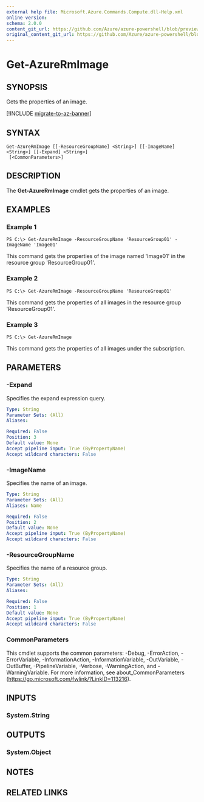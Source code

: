 ```yaml
---
external help file: Microsoft.Azure.Commands.Compute.dll-Help.xml
online version:
schema: 2.0.0
content_git_url: https://github.com/Azure/azure-powershell/blob/preview/src/ResourceManager/Compute/Stack/Commands.Compute/help/Get-AzureRmImage.md
original_content_git_url: https://github.com/Azure/azure-powershell/blob/preview/src/ResourceManager/Compute/Stack/Commands.Compute/help/Get-AzureRmImage.md
---
```


# Get-AzureRmImage

## SYNOPSIS
Gets the properties of an image.

[!INCLUDE [migrate-to-az-banner](../../includes/migrate-to-az-banner.md)]

## SYNTAX

```
Get-AzureRmImage [[-ResourceGroupName] <String>] [[-ImageName] <String>] [[-Expand] <String>]
 [<CommonParameters>]
```

## DESCRIPTION
The **Get-AzureRmImage** cmdlet gets the properties of an image.

## EXAMPLES

### Example 1
```
PS C:\> Get-AzureRmImage -ResourceGroupName 'ResourceGroup01' -ImageName 'Image01'
```

This command gets the properties of the image named 'Image01' in the resource group 'ResourceGroup01'.

### Example 2
```
PS C:\> Get-AzureRmImage -ResourceGroupName 'ResourceGroup01'
```

This command gets the properties of all images in the resource group 'ResourceGroup01'.

### Example 3
```
PS C:\> Get-AzureRmImage
```

This command gets the properties of all images under the subscription.

## PARAMETERS

### -Expand
Specifies the expand expression query.

```yaml
Type: String
Parameter Sets: (All)
Aliases: 

Required: False
Position: 3
Default value: None
Accept pipeline input: True (ByPropertyName)
Accept wildcard characters: False
```

### -ImageName
Specifies the name of an image.

```yaml
Type: String
Parameter Sets: (All)
Aliases: Name

Required: False
Position: 2
Default value: None
Accept pipeline input: True (ByPropertyName)
Accept wildcard characters: False
```

### -ResourceGroupName
Specifies the name of a resource group.

```yaml
Type: String
Parameter Sets: (All)
Aliases: 

Required: False
Position: 1
Default value: None
Accept pipeline input: True (ByPropertyName)
Accept wildcard characters: False
```

### CommonParameters
This cmdlet supports the common parameters: -Debug, -ErrorAction, -ErrorVariable, -InformationAction, -InformationVariable, -OutVariable, -OutBuffer, -PipelineVariable, -Verbose, -WarningAction, and -WarningVariable. For more information, see about_CommonParameters (https://go.microsoft.com/fwlink/?LinkID=113216).

## INPUTS

### System.String

## OUTPUTS

### System.Object

## NOTES

## RELATED LINKS

